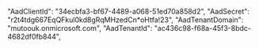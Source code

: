 "AadClientId": "34ecbfa3-bf67-4489-a068-51ed70a858d2",
"AadSecret": "r2t4tdg667EqQFkul0kd8gRqMHzedCn*oHtfa!23",
"AadTenantDomain": "mutoouk.onmicrosoft.com",
"AadTenantId": "ac436c98-f68a-45f3-8bdc-4682df0fb844",
